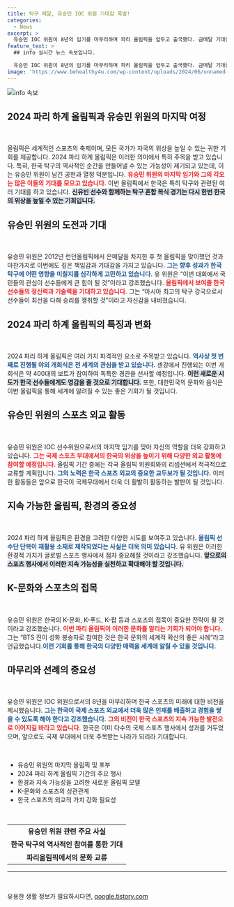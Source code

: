 ```yaml
---
title: 탁구 메달, 유승민 IOC 위원 기대감 폭발!
categories:
  - News
excerpt: >
  유승민 IOC 위원이 8년의 임기를 마무리하며 파리 올림픽을 앞두고 출국했다. 금메달 기대를 모으는 탁구 신동 신유빈과 함께한 이번 대회는 한국 스포츠의 재도약 기회로 주목받고 있다. 모두를 위한 올림픽을 슬로건으로 한 파리 하계올림픽 개막식은 역사적 변화로 가득 차 있다. 
feature_text: >
  ## info 실시간 뉴스 속보입니다.

  유승민 IOC 위원이 8년의 임기를 마무리하며 파리 올림픽을 앞두고 출국했다. 금메달 기대를 모으는 탁구 신동 신유빈과 함께한 이번 대회는 한국 스포츠의 재도약 기회로 주목받고 있다. 모두를 위한 올림픽을 슬로건으로 한 파리 하계올림픽 개막식은 역사적 변화로 가득 차 있다. 
image: 'https://www.behealthy4u.com/wp-content/uploads/2024/06/unnamed-file.png'
---
```


<p><img src="https://www.behealthy4u.com/wp-content/uploads/2024/06/unnamed-file.png" alt="info 속보" /></p>

<h2 data-ke-size="size26">2024 파리 하계 올림픽과 유승민 위원의 마지막 여정</h2>

<p data-ke-size="size16">&nbsp;</p>

<p>올림픽은 세계적인 스포츠의 축제이며, 모든 국가가 자국의 위상을 높일 수 있는 귀한 기회를 제공합니다. 2024 파리 하계 올림픽은 이러한 의미에서 특히 주목을 받고 있습니다. 특히, 한국 탁구의 역사적인 순간을 만들어낼 수 있는 가능성이 제기되고 있는데, 이는 유승민 위원이 남긴 공헌과 열정 덕분입니다. <b><span style="color: #ee2323;">유승민 위원의 마지막 임기와 그의 각오는 많은 이들의 기대를 모으고 있습니다.</span></b> 이번 올림픽에서 한국은 특히 탁구와 관련된 여러 기대를 하고 있습니다. <b><span style="background-color: #21538527;">신유빈 선수와 함께하는 탁구 혼합 복식 경기는 다시 한번 한국의 위상을 높일 수 있는 기회입니다.</span></b>  </p>

<h2 data-ke-size="size26">유승민 위원의 도전과 기대</h2>

<p data-ke-size="size16">&nbsp;</p>

<p>유승민 위원은 2012년 런던올림픽에서 은메달을 차지한 후 첫 올림픽을 맞이했던 것과 마찬가지로 이번에도 깊은 책임감과 기대감을 가지고 있습니다. <b><span style="color: #1a5490;">그는 향후 성과가 한국 탁구에 어떤 영향을 미칠지를 심각하게 고민하고 있습니다.</span></b> 유 위원은 “이번 대회에서 국민들의 관심이 선수들에게 큰 힘이 될 것”이라고 강조했습니다. <b><span style="color: #ee2323;">올림픽에서 보여줄 한국 선수들의 정신력과 기술력을 기대하고 있습니다.</span></b>  그는 “아시아 최고의 탁구 강국으로서 선수들이 최선을 다해 승리를 쟁취할 것”이라고 자신감을 내비쳤습니다. </p>

<h2 data-ke-size="size26">2024 파리 하계 올림픽의 특징과 변화</h2>

<p data-ke-size="size16">&nbsp;</p>

<p>2024 파리 하계 올림픽은 여러 가지 파격적인 요소로 주목받고 있습니다. <b><span style="color: #1a5490;">역사상 첫 번째로 진행될 야외 개회식은 전 세계의 관심을 받고 있습니다.</span></b> 센강에서 진행되는 이번 개회식은 약 400대의 보트가 참여하여 독특한 경관을 선사할 예정입니다. <b><span style="background-color: #21538527;">이런 새로운 시도가 한국 선수들에게도 영감을 줄 것으로 기대합니다.</span></b> 또한, 대한민국의 문화와 음식은 이번 올림픽을 통해 세계에 알려질 수 있는 좋은 기회가 될 것입니다. </p>

<h2 data-ke-size="size26">유승민 위원의 스포츠 외교 활동</h2>

<p data-ke-size="size16">&nbsp;</p>

<p>유승민 위원은 IOC 선수위원으로서의 마지막 임기를 맞아 자신의 역할을 더욱 강화하고 있습니다. <b><span style="color: #ee2323;">그는 국제 스포츠 무대에서의 한국의 위상을 높이기 위해 다양한 외교 활동에 참여할 예정입니다.</span></b> 올림픽 기간 중에는 각국 올림픽 위원회와의 리셉션에서 적극적으로 교류할 계획입니다. <b><span style="color: #1a5490;">그의 노력은 한국 스포츠 외교의 중요한 교두보가 될 것입니다.</span></b> 이러한 활동들은 앞으로 한국이 국제무대에서 더욱 더 활발히 활동하는 발판이 될 것입니다. </p>

<h2 data-ke-size="size26">지속 가능한 올림픽, 환경의 중요성</h2>

<p data-ke-size="size16">&nbsp;</p>

<p>2024 파리 하계 올림픽은 환경을 고려한 다양한 시도를 보여주고 있습니다. <b><span style="color: #1a5490;">올림픽 선수단 단복이 재활용 소재로 제작되었다는 사실은 더욱 의미 있습니다.</span></b> 유 위원은 이러한 환경적 가치가 글로벌 스포츠 행사에서 점차 중요해질 것이라고 강조했습니다. <b><span style="background-color: #21538527;">앞으로의 스포츠 행사에서 이러한 지속 가능성을 실천하고 확대해야 할 것입니다.</span></b></p>

<h2 data-ke-size="size26">K-문화와 스포츠의 접목</h2>

<p data-ke-size="size16">&nbsp;</p>

<p>유승민 위원은 한국의 K-문화, K-푸드, K-팝 등과 스포츠의 접목이 중요한 전략이 될 것이라고 강조했습니다. <b><span style="color: #ee2323;">이번 파리 올림픽이 이러한 문화를 알리는 기회가 되어야 합니다.</span></b> 그는 “BTS 진이 성화 봉송자로 참여한 것은 한국 문화의 세계적 확산의 좋은 사례”라고 언급했습니다.<b><span style="color: #1a5490;">이런 기회를 통해 한국의 다양한 매력을 세계에 알릴 수 있을 것입니다.</span></b></p>

<h2 data-ke-size="size26">마무리와 선례의 중요성</h2>

<p data-ke-size="size16">&nbsp;</p>

<p>유승민 위원은 IOC 위원으로서의 8년을 마무리하며 한국 스포츠의 미래에 대한 비전을 제시했습니다. <b><span style="color: #1a5490;">그는 한국이 국제 스포츠 외교에서 더욱 많은 인재를 배출하고 경험을 쌓을 수 있도록 해야 한다고 강조했습니다.</span></b> <b><span style="color: #ee2323;">그의 비전이 한국 스포츠의 지속 가능한 발전으로 이어지길 바라고 있습니다.</span></b> 한국은 이미 다수의 국제 스포츠 행사에서 성과를 거두었으며, 앞으로도 국제 무대에서 더욱 주목받는 나라가 되리라 기대합니다. </p>

<p data-ke-size="size16">&nbsp;</p>

<ul>
    <li>유승민 위원의 마지막 올림픽 및 포부</li>
    <li>2024 파리 하계 올림픽 기간의 주요 행사</li>
    <li>환경과 지속 가능성을 고려한 새로운 올림픽 모델</li>
    <li>K-문화와 스포츠의 상관관계</li>
    <li>한국 스포츠의 외교적 가치 강화 필요성</li>
</ul>

<p data-ke-size="size16">&nbsp;</p>

<table>
    <tr>
        <td style="text-align: center; height: 17px;"><b>유승민 위원 관련 주요 사실</b></td>
    </tr>
    <tr>
        <td style="text-align: center; height: 17px;"><b>한국 탁구의 역사적인 참여를 통한 기대</b></td>
    </tr>
    <tr>
        <td style="text-align: center; height: 17px;"><b>파리올림픽에서의 문화 교류</b></td>
    </tr>
</table>

<hr />

<p data-ke-size="size16">&nbsp;</p>
유용한 생활 정보가 필요하시다면, <a href="https://qoogle.tistory.com" rel="dofollow">qoogle.tistory.com</a>


